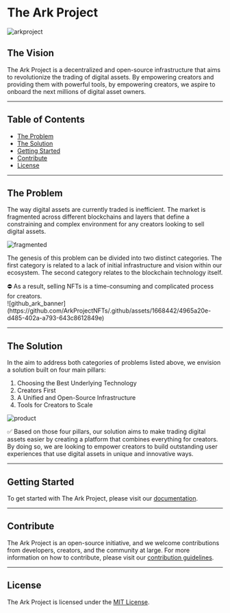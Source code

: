 # The Ark Project

![arkproject](https://github.com/ArkProjectNFTs/.github/assets/1668442/162c17d4-0583-4009-b51d-50932071e11f)

## The Vision

The Ark Project is a decentralized and open-source infrastructure that aims to revolutionize the trading of digital assets. By empowering creators and providing them with powerful tools, by empowering creators, we aspire to onboard the next millions of digital asset owners.

---

## Table of Contents

- [The Problem](#the-problem)
- [The Solution](#the-solution)
- [Getting Started](#getting-started)
- [Contribute](#contribute)
- [License](#license)

---

## The Problem

The way digital assets are currently traded is inefficient. The market is fragmented across different blockchains and layers that define a constraining and complex environment for any creators looking to sell digital assets.

![fragmented](https://github.com/ArkProjectNFTs/.github/assets/1668442/3279ff08-fc6d-4793-a6e5-31bfcda046a2)

The genesis of this problem can be divided into two distinct categories. The first category is related to a lack of initial infrastructure and vision within our ecosystem. The second category relates to the blockchain technology itself.

<aside>
⛔ As a result, selling NFTs is a time-consuming and complicated process for creators.
</aside>
![github_ark_banner](https://github.com/ArkProjectNFTs/.github/assets/1668442/4965a20e-d485-402a-a793-643c8612849e)

---

## The Solution

In the aim to address both categories of problems listed above, we envision a solution built on four main pillars:

1. Choosing the Best Underlying Technology
2. Creators First
3. A Unified and Open-Source Infrastructure
4. Tools for Creators to Scale

![product](https://github.com/ArkProjectNFTs/.github/assets/1668442/3db7e747-48d9-4244-9d77-6efc00689b79)

<aside>
✅ Based on those four pillars, our solution aims to make trading digital assets easier by creating a platform that combines everything for creators. By doing so, we are looking to empower creators to build outstanding user experiences that use digital assets in unique and innovative ways.
</aside>

---

## Getting Started

To get started with The Ark Project, please visit our [documentation](https://docs.arkproject.org).

---

## Contribute

The Ark Project is an open-source initiative, and we welcome contributions from developers, creators, and the community at large. For more information on how to contribute, please visit our [contribution guidelines](CONTRIBUTING.md).

---

## License

The Ark Project is licensed under the [MIT License](LICENSE).
